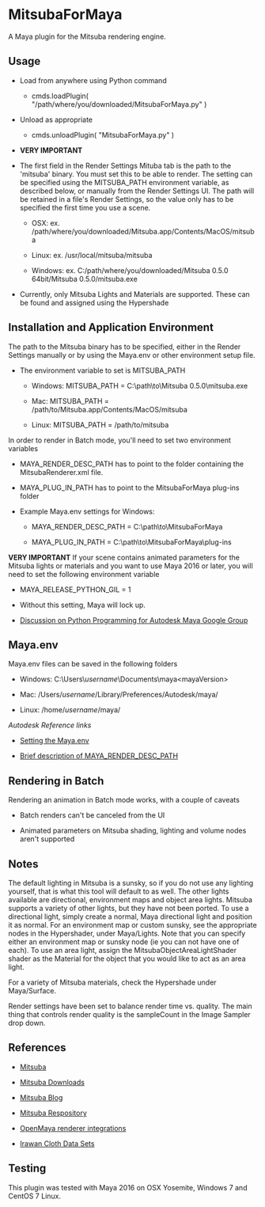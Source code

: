 MitsubaForMaya
=

A Maya plugin for the Mitsuba rendering engine.

Usage
-

- Load from anywhere using Python command
	- cmds.loadPlugin( "/path/where/you/downloaded/MitsubaForMaya.py" )

- Unload as appropriate
	- cmds.unloadPlugin( "MitsubaForMaya.py" )

- ****VERY IMPORTANT**** 
- The first field in the Render Settings Mituba tab is the path to the 'mitsuba' binary. You must set this to be able to render. The setting can be specified using the MITSUBA_PATH environment variable, as described below, or manually from the Render Settings UI. The path will be retained in a file's Render Settings, so the value only has to be specified the first time you use a scene.

	- OSX: ex. /path/where/you/downloaded/Mitsuba.app/Contents/MacOS/mitsuba

	- Linux: ex. /usr/local/mitsuba/mitsuba

	- Windows: ex. C:/path/where/you/downloaded/Mitsuba 0.5.0 64bit/Mitsuba 0.5.0/mitsuba.exe

- Currently, only Mitsuba Lights and Materials are supported. These can be found and assigned using the Hypershade

Installation and Application Environment
- 
The path to the Mitsuba binary has to be specified, either in the Render Settings manually or by using the Maya.env or other environment setup file.

- The environment variable to set is MITSUBA_PATH 

	- Windows: MITSUBA_PATH = C:\path\to\Mitsuba 0.5.0\mitsuba.exe

	- Mac: MITSUBA_PATH = /path/to/Mitsuba.app/Contents/MacOS/mitsuba

	- Linux: MITSUBA_PATH = /path/to/mitsuba

In order to render in Batch mode, you'll need to set two environment variables

- MAYA_RENDER_DESC_PATH has to point to the folder containing the MitsubaRenderer.xml file.

- MAYA_PLUG_IN_PATH has to point to the MitsubaForMaya plug-ins folder

- Example Maya.env settings for Windows:

	- MAYA_RENDER_DESC_PATH = C:\path\to\MitsubaForMaya

	- MAYA_PLUG_IN_PATH = C:\path\to\MitsubaForMaya\plug-ins

****VERY IMPORTANT**** 
If your scene contains animated parameters for the Mitsuba lights or materials and you want to use Maya 2016 or later, you will need to set the following environment variable

- MAYA_RELEASE_PYTHON_GIL = 1

- Without this setting, Maya will lock up.

- [Discussion on Python Programming for Autodesk Maya Google Group](https://groups.google.com/forum/?hl=en#!topic/python_inside_maya/Zk7FKPu7J_A)


Maya.env
-

Maya.env files can be saved in the following folders

- Windows: C:\Users\\*username*\\Documents\maya\<mayaVersion>

- Mac: /Users/*username*/Library/Preferences/Autodesk/maya/<mayaVersion>

- Linux: /home/*username*/maya/<mayaVersion>

*Autodesk Reference links*

- [Setting the Maya.env](http://help.autodesk.com/view/MAYAUL/2016/ENU/?guid=GUID-8EFB1AC1-ED7D-4099-9EEE-624097872C04)

- [Brief description of MAYA_RENDER_DESC_PATH](http://knowledge.autodesk.com/support/maya/learn-explore/caas/CloudHelp/cloudhelp/2016/ENU/Maya/files/GUID-AF8A7EA4-DEEF-49EF-A18C-CDA72B4F9E1E-htm.html)


Rendering in Batch
-
Rendering an animation in Batch mode works, with a couple of caveats

- Batch renders can't be canceled from the UI

- Animated parameters on Mitsuba shading, lighting and volume nodes aren't supported

Notes
-

The default lighting in Mitsuba is a sunsky, so if you do not use any lighting yourself, that is what this tool will default to as well.  The other lights available are directional, environment maps and object area lights.  Mitsuba supports a variety of other lights, but they have not been ported.  To use a directional light, simply create a normal, Maya directional light and position it as normal.  For an environment map or custom sunsky, see the appropriate nodes in the Hypershader, under Maya/Lights.  Note that you can specify either an environment map or sunsky node (ie you can not have one of each). To use an area light, assign the MitsubaObjectAreaLightShader shader as the Material for the object that you would like to act as an area light.

For a variety of Mitsuba materials, check the Hypershade under Maya/Surface.

Render settings have been set to balance render time vs. quality. The main thing that controls render quality is the sampleCount in the Image Sampler drop down.

References
-

- [Mitsuba](http://www.mitsuba-renderer.org/)

- [Mitsuba Downloads](http://www.mitsuba-renderer.org/download.html)

- [Mitsuba Blog](http://www.mitsuba-renderer.org/devblog/)

- [Mitsuba Respository](https://www.mitsuba-renderer.org/repos/)

- [OpenMaya renderer integrations](https://github.com/haggi/OpenMaya)

- [Irawan Cloth Data Sets](http://www.mitsuba-renderer.org/scenes/irawan.zip)

Testing
-

This plugin was tested with Maya 2016 on OSX Yosemite, Windows 7 and CentOS 7 Linux.

